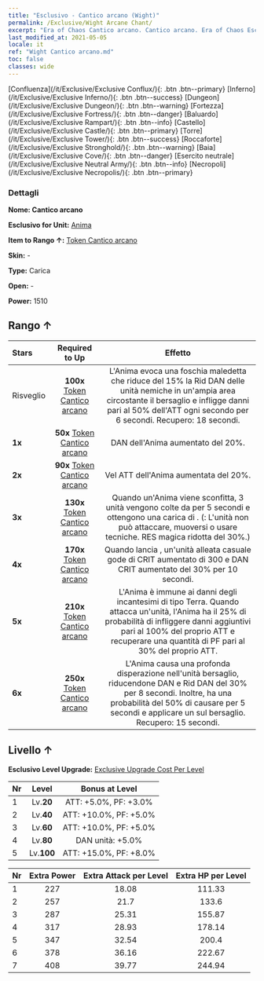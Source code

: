 ```yaml
---
title: "Esclusivo - Cantico arcano (Wight)"
permalink: /Exclusive/Wight Arcane Chant/
excerpt: "Era of Chaos Cantico arcano. Cantico arcano. Era of Chaos Esclusivo Cantico arcano. Anima Esclusivo."
last_modified_at: 2021-05-05
locale: it
ref: "Wight Cantico arcano.md"
toc: false
classes: wide
---
```

 [Confluenza](/it/Exclusive/Exclusive Conflux/){: .btn .btn--primary} [Inferno](/it/Exclusive/Exclusive Inferno/){: .btn .btn--success} [Dungeon](/it/Exclusive/Exclusive Dungeon/){: .btn .btn--warning} [Fortezza](/it/Exclusive/Exclusive Fortress/){: .btn .btn--danger} [Baluardo](/it/Exclusive/Exclusive Rampart/){: .btn .btn--info} [Castello](/it/Exclusive/Exclusive Castle/){: .btn .btn--primary} [Torre](/it/Exclusive/Exclusive Tower/){: .btn .btn--success} [Roccaforte](/it/Exclusive/Exclusive Stronghold/){: .btn .btn--warning} [Baia](/it/Exclusive/Exclusive Cove/){: .btn .btn--danger} [Esercito neutrale](/it/Exclusive/Exclusive Neutral Army/){: .btn .btn--info} [Necropoli](/it/Exclusive/Exclusive Necropolis/){: .btn .btn--primary} 

### Dettagli
 **Nome: Cantico arcano** 

 **Esclusivo for Unit:** [Anima](/it/units/Wight/) 

 **Item to Rango ↑:** [Token Cantico arcano](/ItemsIT/con_915/)

 **Skin:** -

 **Type:** Carica

 **Open:** -

 **Power:** 1510

## Rango ↑

  |     Stars    |  Required to Up | Effetto |
  |:-------------|:---------------:|:---------------:|
  |  Risveglio  | **100x** [Token Cantico arcano](/ItemsIT/con_915/) | <Foschia maledetta> L'Anima evoca una foschia maledetta che riduce del 15% la Rid DAN delle unità nemiche in un'ampia area circostante il bersaglio e infligge danni pari al 50% dell'ATT ogni secondo per 6 secondi. Recupero: 18 secondi. |
  | **1x** <i class="fas fa-star"/> | **50x** [Token Cantico arcano](/ItemsIT/con_915/) | DAN dell'Anima aumentato del 20%. |
  | **2x** <i class="fas fa-star"/> | **90x** [Token Cantico arcano](/ItemsIT/con_915/) | Vel ATT dell'Anima aumentata del 20%. |
  | **3x** <i class="fas fa-star"/> | **130x** [Token Cantico arcano](/ItemsIT/con_915/) | Quando un'Anima viene sconfitta, 3 unità vengono colte da <Paura> per 5 secondi e ottengono una carica di <Marchio del terrore>. (<Paura>: L'unità non può attaccare, muoversi o usare tecniche. RES magica ridotta del 30%.) |
  | **4x** <i class="fas fa-star"/> | **170x** [Token Cantico arcano](/ItemsIT/con_915/) | Quando lancia <Foschia maledetta>, un'unità alleata casuale gode di CRIT aumentato di 300 e DAN CRIT aumentato del 30% per 10 secondi. |
  | **5x** <i class="fas fa-star"/> | **210x** [Token Cantico arcano](/ItemsIT/con_915/) | L'Anima è immune ai danni degli incantesimi di tipo Terra. Quando attacca un'unità, l'Anima ha il 25% di probabilità di infliggere danni aggiuntivi pari al 100% del proprio ATT e recuperare una quantità di PF pari al 30% del proprio ATT. |
  | **6x** <i class="fas fa-star"/> | **250x** [Token Cantico arcano](/ItemsIT/con_915/) | <Raffica fantasma> L'Anima causa una profonda disperazione nell'unità bersaglio, riducendone DAN e Rid DAN del 30% per 8 secondi. Inoltre, ha una probabilità del 50% di causare <Paura> per 5 secondi e applicare un <Marchio del terrore> sul bersaglio. Recupero: 15 secondi. |


## Livello ↑
 **Esclusivo Level Upgrade:** [Exclusive Upgrade Cost Per Level](/Exclusive/ExclusiveUpgradeCostPerLevel/)

  |  Nr  |   Level  | Bonus at Level |
  |:-----|:--------:|:--------------:|
  | 1 | Lv.**20** | ATT: +5.0%, PF: +3.0% |
  | 2 | Lv.**40** | ATT: +10.0%, PF: +5.0% |
  | 3 | Lv.**60** | ATT: +10.0%, PF: +5.0% |
  | 4 | Lv.**80** | DAN unità: +5.0% |
  | 5 | Lv.**100** | ATT: +15.0%, PF: +8.0% |


  |  Nr  |  Extra Power | Extra Attack per Level | Extra HP per Level |
  |:-----|:--------:|:--------:|:--------:|
  | 1 | 227 | 18.08 | 111.33 |
  | 2 | 257 | 21.7 | 133.6 |
  | 3 | 287 | 25.31 | 155.87 |
  | 4 | 317 | 28.93 | 178.14 |
  | 5 | 347 | 32.54 | 200.4 |
  | 6 | 378 | 36.16 | 222.67 |
  | 7 | 408 | 39.77 | 244.94 |


